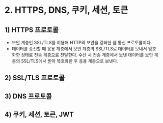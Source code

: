 # 2. HTTPS, DNS, 쿠키, 세션, 토큰
## 1) HTTPS 프로토콜
- 보안 계층인 SSL/TLS를 이용해 HTTP의 보안을 강화한 웹 통신 프로토콜이다.
- 데이터를 송신할 때 응용 계층에서 보안 계층의 SSL/TLS로 데이터를 보내서 암호화한 상태로 전송 계층으로 전달한다. 수신 시 전송 계층에서 보낸 데이터를 보안 계층의 SSL/TLS에서 받아 복호화한 후 응용 계층으로 보낸다.

## 2) SSL/TLS 프로토콜


## 3) DNS 프로토콜

## 4) 쿠키, 세션, 토큰, JWT
